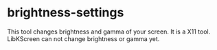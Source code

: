 # brightness-settings

This tool changes brightness and gamma of your screen. It is a X11 tool. LibKScreen can not change brightness or gamma yet.

